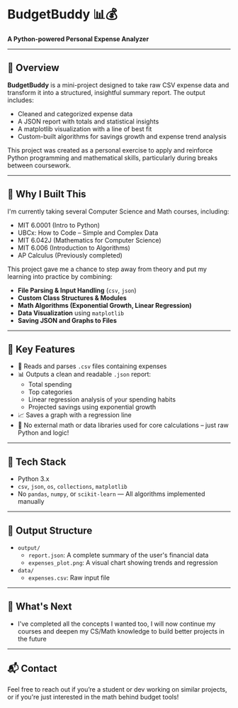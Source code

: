# BudgetBuddy 📊💰  
**A Python-powered Personal Expense Analyzer**

---

## 📌 Overview

**BudgetBuddy** is a mini-project designed to take raw CSV expense data and transform it into a structured, insightful summary report. The output includes:

- Cleaned and categorized expense data  
- A JSON report with totals and statistical insights  
- A matplotlib visualization with a line of best fit  
- Custom-built algorithms for savings growth and expense trend analysis  

This project was created as a personal exercise to apply and reinforce Python programming and mathematical skills, particularly during breaks between coursework.

---

## 🧠 Why I Built This

I'm currently taking several Computer Science and Math courses, including:

- MIT 6.0001 (Intro to Python)
- UBCx: How to Code – Simple and Complex Data
- MIT 6.042J (Mathematics for Computer Science)
- MIT 6.006 (Introduction to Algorithms)
- AP Calculus (Previously completed)

This project gave me a chance to step away from theory and put my learning into practice by combining:

- **File Parsing & Input Handling** (`csv`, `json`)
- **Custom Class Structures & Modules**
- **Math Algorithms (Exponential Growth, Linear Regression)**
- **Data Visualization** using `matplotlib`
- **Saving JSON and Graphs to Files**

---

## 🧮 Key Features

- 📂 Reads and parses `.csv` files containing expenses
- 📊 Outputs a clean and readable `.json` report:
  - Total spending
  - Top categories
  - Linear regression analysis of your spending habits
  - Projected savings using exponential growth
- 📈 Saves a graph with a regression line
- 🧠 No external math or data libraries used for core calculations – just raw Python and logic!

---

## 🔧 Tech Stack

- Python 3.x
- `csv`, `json`, `os`, `collections`, `matplotlib`
- No `pandas`, `numpy`, or `scikit-learn` — All algorithms implemented manually

---

## 📁 Output Structure

- `output/`
  - `report.json`: A complete summary of the user's financial data
  - `expenses_plot.png`: A visual chart showing trends and regression
- `data/`
  - `expenses.csv`: Raw input file

---

## 🚀 What's Next

- I've completed all the concepts I wanted too, I will now
    continue my courses and deepen my CS/Math knowledge
    to build better projects in the future

---

## 📬 Contact

Feel free to reach out if you’re a student or dev working on similar projects, or if you're just interested in the math behind budget tools!
